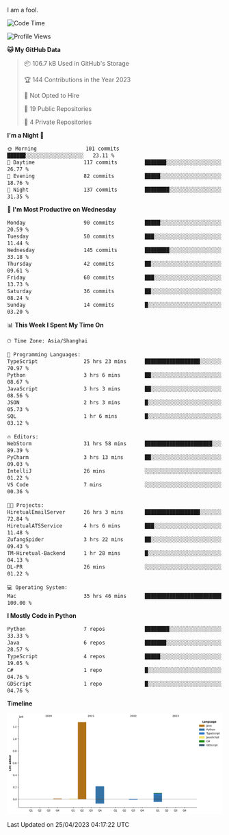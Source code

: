 I am a fool.

<!--START_SECTION:waka-->
![Code Time](http://img.shields.io/badge/Code%20Time-352%20hrs%207%20mins-blue)

![Profile Views](http://img.shields.io/badge/Profile%20Views-6-blue)

**🐱 My GitHub Data** 

> 📦 106.7 kB Used in GitHub's Storage 
 > 
> 🏆 144 Contributions in the Year 2023
 > 
> 🚫 Not Opted to Hire
 > 
> 📜 19 Public Repositories 
 > 
> 🔑 4 Private Repositories 
 > 
**I'm a Night 🦉** 

```text
🌞 Morning                101 commits         ██████░░░░░░░░░░░░░░░░░░░   23.11 % 
🌆 Daytime                117 commits         ███████░░░░░░░░░░░░░░░░░░   26.77 % 
🌃 Evening                82 commits          █████░░░░░░░░░░░░░░░░░░░░   18.76 % 
🌙 Night                  137 commits         ████████░░░░░░░░░░░░░░░░░   31.35 % 
```
📅 **I'm Most Productive on Wednesday** 

```text
Monday                   90 commits          █████░░░░░░░░░░░░░░░░░░░░   20.59 % 
Tuesday                  50 commits          ███░░░░░░░░░░░░░░░░░░░░░░   11.44 % 
Wednesday                145 commits         ████████░░░░░░░░░░░░░░░░░   33.18 % 
Thursday                 42 commits          ██░░░░░░░░░░░░░░░░░░░░░░░   09.61 % 
Friday                   60 commits          ███░░░░░░░░░░░░░░░░░░░░░░   13.73 % 
Saturday                 36 commits          ██░░░░░░░░░░░░░░░░░░░░░░░   08.24 % 
Sunday                   14 commits          █░░░░░░░░░░░░░░░░░░░░░░░░   03.20 % 
```


📊 **This Week I Spent My Time On** 

```text
🕑︎ Time Zone: Asia/Shanghai

💬 Programming Languages: 
TypeScript               25 hrs 23 mins      ██████████████████░░░░░░░   70.97 % 
Python                   3 hrs 6 mins        ██░░░░░░░░░░░░░░░░░░░░░░░   08.67 % 
JavaScript               3 hrs 3 mins        ██░░░░░░░░░░░░░░░░░░░░░░░   08.56 % 
JSON                     2 hrs 3 mins        █░░░░░░░░░░░░░░░░░░░░░░░░   05.73 % 
SQL                      1 hr 6 mins         █░░░░░░░░░░░░░░░░░░░░░░░░   03.12 % 

🔥 Editors: 
WebStorm                 31 hrs 58 mins      ██████████████████████░░░   89.39 % 
PyCharm                  3 hrs 13 mins       ██░░░░░░░░░░░░░░░░░░░░░░░   09.03 % 
IntelliJ                 26 mins             ░░░░░░░░░░░░░░░░░░░░░░░░░   01.22 % 
VS Code                  7 mins              ░░░░░░░░░░░░░░░░░░░░░░░░░   00.36 % 

🐱‍💻 Projects: 
HiretualEmailServer      26 hrs 3 mins       ██████████████████░░░░░░░   72.84 % 
HiretualATSService       4 hrs 6 mins        ███░░░░░░░░░░░░░░░░░░░░░░   11.48 % 
ZufangSpider             3 hrs 22 mins       ██░░░░░░░░░░░░░░░░░░░░░░░   09.43 % 
TM-Hiretual-Backend      1 hr 28 mins        █░░░░░░░░░░░░░░░░░░░░░░░░   04.13 % 
DL-PR                    26 mins             ░░░░░░░░░░░░░░░░░░░░░░░░░   01.22 % 

💻 Operating System: 
Mac                      35 hrs 46 mins      █████████████████████████   100.00 % 
```

**I Mostly Code in Python** 

```text
Python                   7 repos             ████████░░░░░░░░░░░░░░░░░   33.33 % 
Java                     6 repos             ███████░░░░░░░░░░░░░░░░░░   28.57 % 
TypeScript               4 repos             █████░░░░░░░░░░░░░░░░░░░░   19.05 % 
C#                       1 repo              █░░░░░░░░░░░░░░░░░░░░░░░░   04.76 % 
GDScript                 1 repo              █░░░░░░░░░░░░░░░░░░░░░░░░   04.76 % 
```



**Timeline**

![Lines of Code chart](https://raw.githubusercontent.com/VeejaLiu/VeejaLiu/master/assets/bar_graph.png)


 Last Updated on 25/04/2023 04:17:22 UTC
<!--END_SECTION:waka-->
